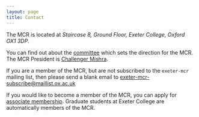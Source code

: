 ```yaml
---
layout: page
title: Contact
---
```

The MCR is located at *Staircase 8, Ground Floor, Exeter College, Oxford OX1 3DP*.

You can find out about the [committee](/committee) which sets the direction for the MCR.
The MCR President is [Challenger Mishra](mailto:challenger.mishra@exeter.ox.ac.uk).

If you are a member of the MCR, but are not subscribed to the `exeter-mcr` mailing list,
then please send a blank email to
[exeter-mcr-subscribe@maillist.ox.ac.uk](mailto:exeter-mcr-subscribe@maillist.ox.ac.uk)

If you would like to become a member of the MCR, you can apply for
[associate membership](/associate-membership).
Graduate students at Exeter College are automatically members of the MCR.
